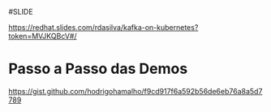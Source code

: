 #SLIDE 

https://redhat.slides.com/rdasilva/kafka-on-kubernetes?token=MVJKQBcV#/

# Passo a Passo das Demos

https://gist.github.com/hodrigohamalho/f9cd917f6a592b56de6eb76a8a5d7789
